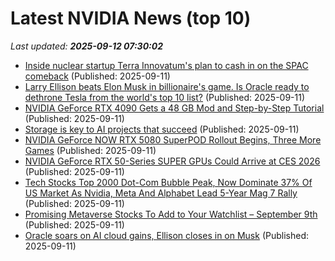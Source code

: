 # Latest NVIDIA News (top 10)
_Last updated: **2025-09-12 07:30:02**_

- [Inside nuclear startup Terra Innovatum's plan to cash in on the SPAC comeback](https://www.businessinsider.com/terra-innovatum-nuclear-spac-boom-2025-9) (Published: 2025-09-11)
- [Larry Ellison beats Elon Musk in billionaire's game. Is Oracle ready to dethrone Tesla from the world's top 10 list?](https://economictimes.indiatimes.com/markets/stocks/news/larry-ellison-beats-elon-musk-in-billionaires-game-is-oracle-ready-to-dethrone-tesla-from-the-worlds-top-10-list/articleshow/123824343.cms) (Published: 2025-09-11)
- [NVIDIA GeForce RTX 4090 Gets a 48 GB Mod and Step-by-Step Tutorial](https://www.techpowerup.com/340880/nvidia-geforce-rtx-4090-gets-a-48-gb-mod-and-step-by-step-tutorial) (Published: 2025-09-11)
- [Storage is key to AI projects that succeed](https://www.computerweekly.com/feature/Storage-is-key-to-AI-projects-that-succeed) (Published: 2025-09-11)
- [NVIDIA GeForce NOW RTX 5080 SuperPOD Rollout Begins, Three More Games](https://www.madshrimps.be/news/nvidia-geforce-now-rtx-5080-superpod-rollout-begins-three-more-games/) (Published: 2025-09-11)
- [NVIDIA GeForce RTX 50-Series SUPER GPUs Could Arrive at CES 2026](https://www.madshrimps.be/news/nvidia-geforce-rtx-50-series-super-gpus-could-arrive-at-ces-2026/) (Published: 2025-09-11)
- [Tech Stocks Top 2000 Dot-Com Bubble Peak, Now Dominate 37% Of US Market As Nvidia, Meta And Alphabet Lead 5-Year Mag 7 Rally](https://biztoc.com/x/cdf31b603b4e91c5) (Published: 2025-09-11)
- [Promising Metaverse Stocks To Add to Your Watchlist – September 9th](https://www.etfdailynews.com/2025/09/11/promising-metaverse-stocks-to-add-to-your-watchlist-september-9th/) (Published: 2025-09-11)
- [Oracle soars on AI cloud gains, Ellison closes in on Musk](https://www.rte.ie/news/business/2025/0911/1532890-oracle-shares-surge/) (Published: 2025-09-11)
